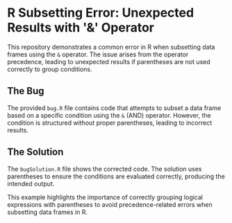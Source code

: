 # R Subsetting Error: Unexpected Results with '&' Operator

This repository demonstrates a common error in R when subsetting data frames using the `&` operator. The issue arises from the operator precedence, leading to unexpected results if parentheses are not used correctly to group conditions.

## The Bug
The provided `bug.R` file contains code that attempts to subset a data frame based on a specific condition using the `&` (AND) operator. However, the condition is structured without proper parentheses, leading to incorrect results. 

## The Solution
The `bugSolution.R` file shows the corrected code. The solution uses parentheses to ensure the conditions are evaluated correctly, producing the intended output.

This example highlights the importance of correctly grouping logical expressions with parentheses to avoid precedence-related errors when subsetting data frames in R.
